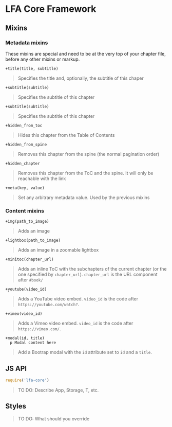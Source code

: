 LFA Core Framework
==================

Mixins
------

### Metadata mixins

These mixins are special and need to be at the very top of your chapter file, before any other mixins or markup.

```jade
+title(title, subtitle)
```

> Specifies the title and, optionally, the subtitle of this chaper

```jade
+subtitle(subtitle)
```

> Specifies the subtitle of this chapter

```jade
+subtitle(subtitle)
```

> Specifies the subtitle of this chapter

```jade
+hidden_from_toc
```

> Hides this chapter from the Table of Contents

```jade
+hidden_from_spine
```

> Removes this chapter from the spine (the normal pagination order)

```jade
+hidden_chapter
```

> Removes this chapter from the ToC and the spine. It will only be reachable with the link

```jade
+meta(key, value)
```

> Set any arbitrary metadata value. Used by the previous mixins

### Content mixins

```jade
+img(path_to_image)
```
> Adds an image

```jade
+lightbox(path_to_image)
```
> Adds an image in a zoomable lightbox

```jade
+minitoc(chapter_url)
```
> Adds an inline ToC with the subchapters of the current chapter (or the one specified by `chapter_url`). `chapter_url` is the URL component after `#book/`

```jade
+youtube(video_id)
```
> Adds a YouTube video embed. `video_id` is the code after `https://youtube.com/watch?`.

```jade
+vimeo(video_id)
```
> Adds a Vimeo video embed. `video_id` is the code after `https://vimeo.com/`.

```jade
+modal(id, title)
  p Modal content here
```
> Add a Bootrap modal with the `id` attribute set to `id` and a `title`.

JS API
------
```js
require('lfa-core')
```

> TO DO: Describe App, Storage, T, etc.

Styles
------

> TO DO: What should you override
